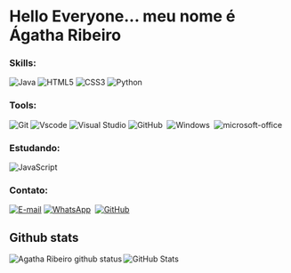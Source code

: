 # Hello Everyone... meu nome é Ágatha Ribeiro

### Skills:
![Java](https://img.shields.io/badge/java-%23ED8B00.svg?style=for-the-badge&logo=openjdk&logoColor=white)
![HTML5](https://img.shields.io/badge/HTML5-E34F26?style=for-the-badge&logo=html5&logoColor=white)
![CSS3](https://img.shields.io/badge/CSS3-1572B6?style=for-the-badge&logo=css3&logoColor=white)
![Python](https://img.shields.io/badge/python-3670A0?style=for-the-badge&logo=python&logoColor=ffdd54)
 
### Tools:
![Git](https://img.shields.io/badge/GIT-E44C30?style=for-the-badge&logo=git&logoColor=white)
![Vscode](https://img.shields.io/badge/Vscode-007ACC?style=for-the-badge&logo=visual-studio-code&logoColor=white)
![Visual Studio](https://img.shields.io/badge/Visual%20Studio-5C2D91.svg?style=for-the-badge&logo=visual-studio&logoColor=white)
![GitHub](https://img.shields.io/badge/-GitHub-0D1117?style=for-the-badge&logo=github&labelColor=0D1117)&nbsp;
![Windows](https://img.shields.io/badge/-Windows-0D1117?style=for-the-badge&logo=windows&labelColor=blue)&nbsp;
![microsoft-office](https://img.shields.io/badge/-microsoft_office-0D1117?style=for-the-badge&logo=microsoft-office&labelColor=blue)&nbsp;
  
### Estudando:
![JavaScript](https://img.shields.io/badge/-JavaScript-0D1117?style=for-the-badge&logo=javascript&labelColor=0D1117&textColor=0D1117)&nbsp;

### Contato:
[![E-mail](https://img.shields.io/badge/-Email-000?style=for-the-badge&logo=microsoft-outlook&logoColor=white)](mailto:agathalyynd@gmail.com)
[![WhatsApp](https://img.shields.io/badge/WhatsApp-234ea94b?style=for-the-badge&logo=whatsapp&logoColor=white)](https://wa.me/55+99+91813586)  
[![GitHub](https://img.shields.io/badge/GitHub-E44C30?style=for-the-badge&logo=github&logoColor=white)](https://github.com/AggieRibeiro)

## Github stats
![GitHub Stats](https://github-readme-stats.vercel.app/api?username=AggieRibeiro&theme=transparent&bg_color=122&border_color=40A5DC&show_icons=true&icon_color=50A5DC&title_color=E94D5F&text_color=EEB)
<img align="left" alt="Agatha Ribeiro github status" src="https://github-readme-stats.vercel.app/api/top-langs/?username=AggieRibeiro&theme=merko" />

